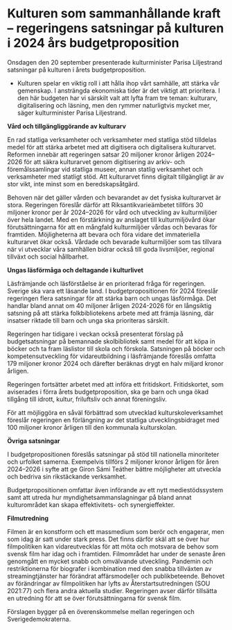 # Kulturen som sammanhållande kraft – regeringens satsningar på kulturen i 2024 års budgetproposition

Onsdagen den 20 september presenterade kulturminister Parisa Liljestrand satsningar på kulturen i årets budgetproposition.

- Kulturen spelar en viktig roll i att hålla ihop vårt samhälle, att stärka vår gemenskap. I ansträngda ekonomiska tider är det viktigt att prioritera. I den här budgeten har vi särskilt valt att lyfta fram tre teman: kulturarv, digitalisering och läsning, men den rymmer naturligtvis mycket mer, säger kulturminister Parisa Liljestrand.

**Vård och tillgängliggörande av kulturarv**

En rad statliga verksamheter och verksamheter med statliga stöd tilldelas medel för att stärka arbetet med att digitisera och digitalisera kulturarvet. Reformen innebär att regeringen satsar 20 miljoner kronor årligen 2024–2026 för att säkra kulturarvet genom digitisering av arkiv- och föremålssamlingar vid statliga museer, annan statlig verksamhet och verksamheter med statligt stöd. Att kulturarvet finns digitalt tillgängligt är av stor vikt, inte minst som en beredskapsåtgärd.

Behoven när det gäller vården och bevarandet av det fysiska kulturarvet är stora. Regeringen föreslår därför att Riksantikvarieämbetet tillförs 30 miljoner kronor per år 2024–2026 för vård och utveckling av kulturmiljöer över hela landet. Med en förstärkning av anslaget till kulturmiljövård ökar förutsättningarna för att en mångfald kulturmiljöer vårdas och bevaras för framtiden. Möjligheterna att bevara och föra vidare det immateriella kulturarvet ökar också. Vårdade och bevarade kulturmiljöer som tas tillvara när vi utvecklar våra samhällen bidrar också till goda livsmiljöer, regional tillväxt och social hållbarhet.

**Ungas läsförmåga och deltagande i kulturlivet**

Läsfrämjande och läsförståelse är en prioriterad fråga för regeringen. Sverige ska vara ett läsande land. I budgetpropositionen för 2024 föreslår regeringen flera satsningar för att stärka barn och ungas läsförmåga. Det handlar bland annat om 40 miljoner årligen 2024-2026 för en långsiktig satsning på att stärka folkbibliotekens arbete med att främja läsning, där insatser riktade till barn och unga ska prioriteras särskilt.

Regeringen har tidigare i veckan också presenterat förslag på budgetsatsningar på bemannade skolbibliotek samt medel för att köpa in böcker och ta fram läslistor till skola och förskola. Satsningen på böcker och kompetensutveckling för vidareutbildning i läsfrämjande föreslås omfatta 179 miljoner kronor 2024 och därefter beräknas drygt en halv miljard kronor årligen.

Regeringen fortsätter arbetet med att införa ett fritidskort. Fritidskortet, som aviserades i förra årets budgetproposition, ska ge barn och unga ökad tillgång till idrott, kultur, friluftsliv och annat föreningsliv.

För att möjliggöra en såväl förbättrad som utvecklad kulturskoleverksamhet föreslår regeringen en förlängning av det statliga utvecklingsbidraget med 100 miljoner kronor årligen till den kommunala kulturskolan.

**Övriga satsningar**

I budgetpropositionen föreslås satsningar på stöd till nationella minoriteter och urfolket samerna. Exempelvis tillförs 2 miljoner kronor årligen för åren 2024–2026 i syfte att ge Giron Sámi Teáther bättre möjligheter att utveckla och bedriva sin rikstäckande verksamhet.

Budgetpropositionen omfattar även införande av ett nytt mediestödssystem samt att utreda hur myndighetsammanslagningar på bland annat kulturområdet kan skapa effektivitets- och synergieffekter.

**Filmutredning**

Filmen är en konstform och ett massmedium som berör och engagerar, men som idag är satt under stark press. Det finns därför skäl att se över hur filmpolitiken kan vidareutvecklas för att möta och motsvara de behov som svensk film har idag och i framtiden. Filmområdet har under de senaste åren genomgått en mycket snabb och omvälvande utveckling. Pandemin och restriktionerna för biografer i kombination med den snabba tillväxten av streamingtjänster har förändrat affärsmodeller och publikbeteende. Behovet av förändringar av filmpolitiken har lyfts av Återstartsutredningen (SOU 2021:77) och flera andra aktuella studier. Regeringen avser därför tillsätta en utredning för att se över förutsättningarna för svensk film.

Förslagen bygger på en överenskommelse mellan regeringen och Sverigedemokraterna.
